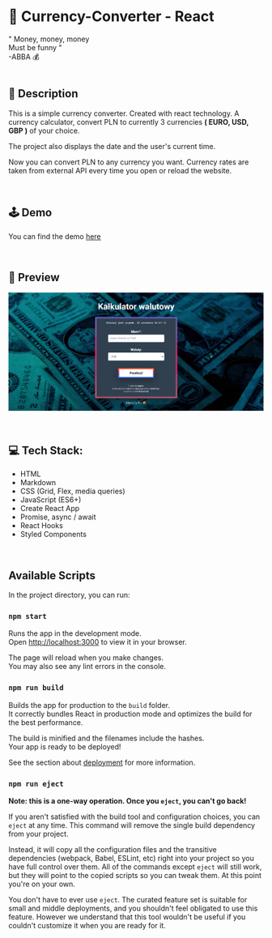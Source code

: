 # 💱 Currency-Converter - React
" Money, money, money<br>
Must be funny " <br>
-ABBA 💰<br>
<br>

## 📝 Description
This is a simple currency converter. Created with react technology. A currency calculator, convert PLN to currently 3 currencies **( EURO, USD, GBP )** of your choice. 

The project also displays the date and the user's current time.

Now you can convert PLN to any currency you want.
Currency rates are taken from external API every time you open or reload the website.

<br>

## 🕹️  Demo
You can find the demo [here](https://radekjelen.github.io/currency-converter-React/)

<br>

## 👀 Preview 
![GIF how to use this app](/src/previewGif.gif)

<br>

## 💻 Tech Stack:
- HTML
- Markdown
- CSS (Grid, Flex, media queries)
- JavaScript (ES6+)
- Create React App
- Promise, async / await
- React Hooks
- Styled Components


<br>

## Available Scripts

In the project directory, you can run:

### `npm start`

Runs the app in the development mode.\
Open [http://localhost:3000](http://localhost:3000) to view it in your browser.

The page will reload when you make changes.\
You may also see any lint errors in the console.

### `npm run build`

Builds the app for production to the `build` folder.\
It correctly bundles React in production mode and optimizes the build for the best performance.

The build is minified and the filenames include the hashes.\
Your app is ready to be deployed!

See the section about [deployment](https://facebook.github.io/create-react-app/docs/deployment) for more information.

### `npm run eject`

**Note: this is a one-way operation. Once you `eject`, you can't go back!**

If you aren't satisfied with the build tool and configuration choices, you can `eject` at any time. This command will remove the single build dependency from your project.

Instead, it will copy all the configuration files and the transitive dependencies (webpack, Babel, ESLint, etc) right into your project so you have full control over them. All of the commands except `eject` will still work, but they will point to the copied scripts so you can tweak them. At this point you're on your own.

You don't have to ever use `eject`. The curated feature set is suitable for small and middle deployments, and you shouldn't feel obligated to use this feature. However we understand that this tool wouldn't be useful if you couldn't customize it when you are ready for it.
